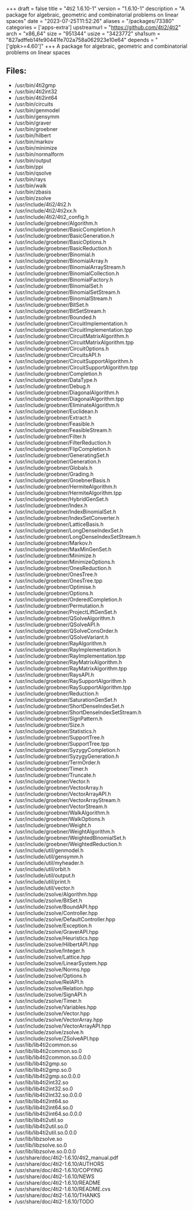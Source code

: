 +++
draft = false
title = "4ti2 1.6.10-1"
version = "1.6.10-1"
description = "A package for algebraic, geometric and combinatorial problems on linear spaces"
date = "2023-07-25T11:52:26"
aliases = "/packages/73380"
categories = ['apps-extra']
upstreamurl = "https://github.com/4ti2/4ti2"
arch = "x86_64"
size = "951344"
usize = "3423772"
sha1sum = "827adffeb14fe90441fe702a758a062923e10e64"
depends = "['glpk>=4.60']"
+++
A package for algebraic, geometric and combinatorial problems on linear spaces

## Files: 
* /usr/bin/4ti2gmp
* /usr/bin/4ti2int32
* /usr/bin/4ti2int64
* /usr/bin/circuits
* /usr/bin/genmodel
* /usr/bin/gensymm
* /usr/bin/graver
* /usr/bin/groebner
* /usr/bin/hilbert
* /usr/bin/markov
* /usr/bin/minimize
* /usr/bin/normalform
* /usr/bin/output
* /usr/bin/ppi
* /usr/bin/qsolve
* /usr/bin/rays
* /usr/bin/walk
* /usr/bin/zbasis
* /usr/bin/zsolve
* /usr/include/4ti2/4ti2.h
* /usr/include/4ti2/4ti2xx.h
* /usr/include/4ti2/4ti2_config.h
* /usr/include/groebner/Algorithm.h
* /usr/include/groebner/BasicCompletion.h
* /usr/include/groebner/BasicGeneration.h
* /usr/include/groebner/BasicOptions.h
* /usr/include/groebner/BasicReduction.h
* /usr/include/groebner/Binomial.h
* /usr/include/groebner/BinomialArray.h
* /usr/include/groebner/BinomialArrayStream.h
* /usr/include/groebner/BinomialCollection.h
* /usr/include/groebner/BinomialFactory.h
* /usr/include/groebner/BinomialSet.h
* /usr/include/groebner/BinomialSetStream.h
* /usr/include/groebner/BinomialStream.h
* /usr/include/groebner/BitSet.h
* /usr/include/groebner/BitSetStream.h
* /usr/include/groebner/Bounded.h
* /usr/include/groebner/CircuitImplementation.h
* /usr/include/groebner/CircuitImplementation.tpp
* /usr/include/groebner/CircuitMatrixAlgorithm.h
* /usr/include/groebner/CircuitMatrixAlgorithm.tpp
* /usr/include/groebner/CircuitOptions.h
* /usr/include/groebner/CircuitsAPI.h
* /usr/include/groebner/CircuitSupportAlgorithm.h
* /usr/include/groebner/CircuitSupportAlgorithm.tpp
* /usr/include/groebner/Completion.h
* /usr/include/groebner/DataType.h
* /usr/include/groebner/Debug.h
* /usr/include/groebner/DiagonalAlgorithm.h
* /usr/include/groebner/DiagonalAlgorithm.tpp
* /usr/include/groebner/EliminateAlgorithm.h
* /usr/include/groebner/Euclidean.h
* /usr/include/groebner/Extract.h
* /usr/include/groebner/Feasible.h
* /usr/include/groebner/FeasibleStream.h
* /usr/include/groebner/Filter.h
* /usr/include/groebner/FilterReduction.h
* /usr/include/groebner/FlipCompletion.h
* /usr/include/groebner/GeneratingSet.h
* /usr/include/groebner/Generation.h
* /usr/include/groebner/Globals.h
* /usr/include/groebner/Grading.h
* /usr/include/groebner/GroebnerBasis.h
* /usr/include/groebner/HermiteAlgorithm.h
* /usr/include/groebner/HermiteAlgorithm.tpp
* /usr/include/groebner/HybridGenSet.h
* /usr/include/groebner/Index.h
* /usr/include/groebner/IndexBinomialSet.h
* /usr/include/groebner/IndexSetConverter.h
* /usr/include/groebner/LatticeBasis.h
* /usr/include/groebner/LongDenseIndexSet.h
* /usr/include/groebner/LongDenseIndexSetStream.h
* /usr/include/groebner/Markov.h
* /usr/include/groebner/MaxMinGenSet.h
* /usr/include/groebner/Minimize.h
* /usr/include/groebner/MinimizeOptions.h
* /usr/include/groebner/OnesReduction.h
* /usr/include/groebner/OnesTree.h
* /usr/include/groebner/OnesTree.tpp
* /usr/include/groebner/Optimise.h
* /usr/include/groebner/Options.h
* /usr/include/groebner/OrderedCompletion.h
* /usr/include/groebner/Permutation.h
* /usr/include/groebner/ProjectLiftGenSet.h
* /usr/include/groebner/QSolveAlgorithm.h
* /usr/include/groebner/QSolveAPI.h
* /usr/include/groebner/QSolveConsOrder.h
* /usr/include/groebner/QSolveVariant.h
* /usr/include/groebner/RayAlgorithm.h
* /usr/include/groebner/RayImplementation.h
* /usr/include/groebner/RayImplementation.tpp
* /usr/include/groebner/RayMatrixAlgorithm.h
* /usr/include/groebner/RayMatrixAlgorithm.tpp
* /usr/include/groebner/RaysAPI.h
* /usr/include/groebner/RaySupportAlgorithm.h
* /usr/include/groebner/RaySupportAlgorithm.tpp
* /usr/include/groebner/Reduction.h
* /usr/include/groebner/SaturationGenSet.h
* /usr/include/groebner/ShortDenseIndexSet.h
* /usr/include/groebner/ShortDenseIndexSetStream.h
* /usr/include/groebner/SignPattern.h
* /usr/include/groebner/Size.h
* /usr/include/groebner/Statistics.h
* /usr/include/groebner/SupportTree.h
* /usr/include/groebner/SupportTree.tpp
* /usr/include/groebner/SyzygyCompletion.h
* /usr/include/groebner/SyzygyGeneration.h
* /usr/include/groebner/TermOrder.h
* /usr/include/groebner/Timer.h
* /usr/include/groebner/Truncate.h
* /usr/include/groebner/Vector.h
* /usr/include/groebner/VectorArray.h
* /usr/include/groebner/VectorArrayAPI.h
* /usr/include/groebner/VectorArrayStream.h
* /usr/include/groebner/VectorStream.h
* /usr/include/groebner/WalkAlgorithm.h
* /usr/include/groebner/WalkOptions.h
* /usr/include/groebner/Weight.h
* /usr/include/groebner/WeightAlgorithm.h
* /usr/include/groebner/WeightedBinomialSet.h
* /usr/include/groebner/WeightedReduction.h
* /usr/include/util/genmodel.h
* /usr/include/util/gensymm.h
* /usr/include/util/myheader.h
* /usr/include/util/orbit.h
* /usr/include/util/output.h
* /usr/include/util/print.h
* /usr/include/util/vector.h
* /usr/include/zsolve/Algorithm.hpp
* /usr/include/zsolve/BitSet.h
* /usr/include/zsolve/BoundAPI.hpp
* /usr/include/zsolve/Controller.hpp
* /usr/include/zsolve/DefaultController.hpp
* /usr/include/zsolve/Exception.h
* /usr/include/zsolve/GraverAPI.hpp
* /usr/include/zsolve/Heuristics.hpp
* /usr/include/zsolve/HilbertAPI.hpp
* /usr/include/zsolve/Integer.h
* /usr/include/zsolve/Lattice.hpp
* /usr/include/zsolve/LinearSystem.hpp
* /usr/include/zsolve/Norms.hpp
* /usr/include/zsolve/Options.h
* /usr/include/zsolve/RelAPI.h
* /usr/include/zsolve/Relation.hpp
* /usr/include/zsolve/SignAPI.h
* /usr/include/zsolve/Timer.h
* /usr/include/zsolve/Variables.hpp
* /usr/include/zsolve/Vector.hpp
* /usr/include/zsolve/VectorArray.hpp
* /usr/include/zsolve/VectorArrayAPI.hpp
* /usr/include/zsolve/zsolve.h
* /usr/include/zsolve/ZSolveAPI.hpp
* /usr/lib/lib4ti2common.so
* /usr/lib/lib4ti2common.so.0
* /usr/lib/lib4ti2common.so.0.0.0
* /usr/lib/lib4ti2gmp.so
* /usr/lib/lib4ti2gmp.so.0
* /usr/lib/lib4ti2gmp.so.0.0.0
* /usr/lib/lib4ti2int32.so
* /usr/lib/lib4ti2int32.so.0
* /usr/lib/lib4ti2int32.so.0.0.0
* /usr/lib/lib4ti2int64.so
* /usr/lib/lib4ti2int64.so.0
* /usr/lib/lib4ti2int64.so.0.0.0
* /usr/lib/lib4ti2util.so
* /usr/lib/lib4ti2util.so.0
* /usr/lib/lib4ti2util.so.0.0.0
* /usr/lib/libzsolve.so
* /usr/lib/libzsolve.so.0
* /usr/lib/libzsolve.so.0.0.0
* /usr/share/doc/4ti2-1.6.10/4ti2_manual.pdf
* /usr/share/doc/4ti2-1.6.10/AUTHORS
* /usr/share/doc/4ti2-1.6.10/COPYING
* /usr/share/doc/4ti2-1.6.10/NEWS
* /usr/share/doc/4ti2-1.6.10/README
* /usr/share/doc/4ti2-1.6.10/README.cvs
* /usr/share/doc/4ti2-1.6.10/THANKS
* /usr/share/doc/4ti2-1.6.10/TODO
